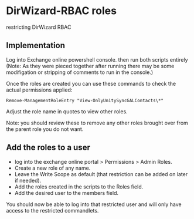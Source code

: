 # DirWizard-RBAC roles
 restricting DirWizard RBAC

## Implementation

Log into Exchange online powershell console. then run both scripts entirely (Note: As they were pieced together after running there may be some modifigation or stripping of comments to run in the console.)

Once the roles are created you can use these commands to check the actual permissions applied:

```Remove-ManagementRoleEntry "View-OnlyUnitySyncGALContacts\*"```

Adjust the role name in quotes to view other roles.

Note: you should review these to remove any other roles brought over from the parent role you do not want.

## Add the roles to a user
* log into the exchange online portal > Permissions > Admin Roles.
* Create a new role of any name.
* Leave the Write Scope as default (that restriction can be added on later if needed).
* Add the roles created in the scripts to the Roles field.
* Add the desired user to the members field.

You should now be able to log into that restricted user and will only have access to the restricted commandlets.
